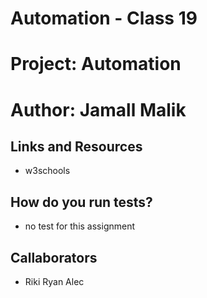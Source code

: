 # Automation - Class 19
# Project: Automation
# Author: Jamall Malik
## Links and Resources
- w3schools
## How do you run tests?
- no test for this assignment 
## Callaborators 
- Riki Ryan Alec